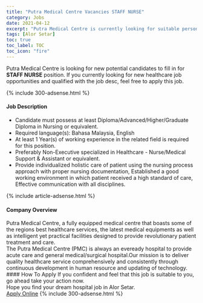 ```yaml
---
title: "Putra Medical Centre Vacancies STAFF NURSE" 
category: Jobs 
date: 2021-04-12 
excerpt: "Putra Medical Centre is currently looking for suitable person to fill in the STAFF NURSE which positioned at Alor Setar" 
tags: [Alor Setar] 
toc: true 
toc_label: TOC 
toc_icon: "fire" 
--- 
```


<p>Putra Medical Centre is looking for new potential candidates to fill in for <b>STAFF NURSE</b> position. If you currently looking for new healthcare job opportunities and qualified with the job desc, feel free to apply this job.
</p>{% include 300-adsense.html %} 
<div><div><h4>Job Description</h4></div><div><div><span><div><ul><li>Candidate must possess at least Diploma/Advanced/Higher/Graduate Diploma in Nursing or equivalent.</li><li>Required language(s):&#160;Bahasa Malaysia, English</li><li>At least 1&#160;Year(s) of working experience in the related field is required for this position.</li><li>Preferably Non-Executive specialized in Healthcare - Nurse/Medical Support &amp; Assistant or equivalent.</li><li>Provide individualized holistic care of patient using the nursing process approach with proper nursing documentation, Established a good working environment in which patient received a high standard of care, Effective communication with all disciplines.</li></ul></div></span></div></div></div> 
{% include article-adsense.html %} 
<div><div><h4>Company Overview</h4></div><div><div><span><div><div>Putra Medical Centre, a fully equipped medical centre that boasts some of the regions best healthcare services, the latest medical equipments as well as intelligent yet practical facilities designed to provide revolutionary patient treatment and care.</div>
<div>The Putra Medical Centre (PMC) is always an eveready hospital to provide acute care and general medical/surgical hospital.Our mission is to deliver quality healthcare service comprehensively and consistently through continuous development in human resource and updating of technology.</div></div></span></div></div></div> 
#### How To Apply 
If you confident and feel that this job is suitable to you, go ahead take your action now. <br/> 
Hope you find your dream hospital job in Alor Setar. <br/> 
<a href="https://www.jobstreet.com.my/en/job/staff-nurse-4517682?jobId=jobstreet-my-job-4517682" class="btn btn--warning" target="_blank" rel="nofollow noopenner">Apply Online</a> 
{% include 300-adsense.html %} 